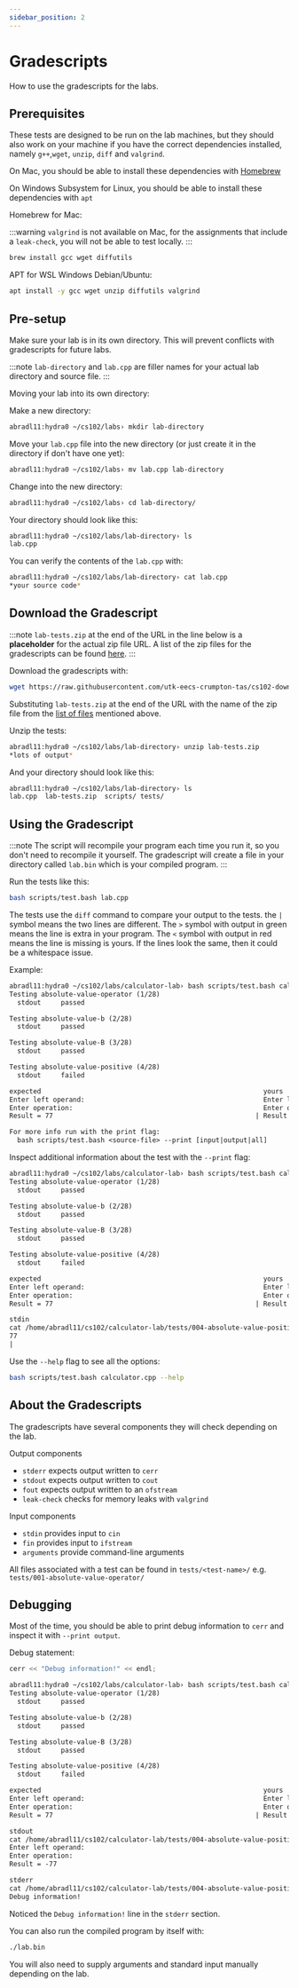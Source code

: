 ```yaml
---
sidebar_position: 2
---
```


# Gradescripts

How to use the gradescripts for the labs.

## Prerequisites

These tests are designed to be run on the lab machines, but they should also work on your machine if you have the correct dependencies installed, namely `g++`,`wget`, `unzip`, `diff` and `valgrind`.

On Mac, you should be able to install these dependencies with [Homebrew](https://brew.sh/)

On Windows Subsystem for Linux, you should be able to install these dependencies with `apt`

Homebrew for Mac:

:::warning
`valgrind` is not available on Mac, for the assignments that include a `leak-check`, you will not be able to test locally.
:::

```sh
brew install gcc wget diffutils
```

APT for WSL Windows Debian/Ubuntu:

```sh
apt install -y gcc wget unzip diffutils valgrind
```

## Pre-setup

Make sure your lab is in its own directory. This will prevent conflicts with gradescripts for future labs.

:::note
`lab-directory` and `lab.cpp` are filler names for your actual lab directory and source file.
:::

Moving your lab into its own directory:

Make a new directory:

```bash
abradl11:hydra0 ~/cs102/labs› mkdir lab-directory
```

Move your `lab.cpp` file into the new directory (or just create it in the directory if don't have one yet):

```bash
abradl11:hydra0 ~/cs102/labs› mv lab.cpp lab-directory
```

Change into the new directory:

```bash
abradl11:hydra0 ~/cs102/labs› cd lab-directory/
```

Your directory should look like this:

```bash
abradl11:hydra0 ~/cs102/labs/lab-directory› ls
lab.cpp
```

You can verify the contents of the `lab.cpp` with:

```bash
abradl11:hydra0 ~/cs102/labs/lab-directory› cat lab.cpp
*your source code*
```

## Download the Gradescript

:::note
`lab-tests.zip` at the end of the URL in the line below is a **placeholder** for the actual zip file URL.
A list of the zip files for the gradescripts can be found [here](https://github.com/utk-eecs-crumpton-tas/cs102-downloads/tree/main/tests).
:::

Download the gradescripts with:

```bash
wget https://raw.githubusercontent.com/utk-eecs-crumpton-tas/cs102-downloads/main/tests/lab-tests.zip
```

Substituting `lab-tests.zip` at the end of the URL with the name of the zip file from the [list of files](https://github.com/utk-eecs-crumpton-tas/cs102-downloads/tree/main/tests) mentioned above.

Unzip the tests:

```bash
abradl11:hydra0 ~/cs102/labs/lab-directory› unzip lab-tests.zip
*lots of output*
```

And your directory should look like this:

```bash
abradl11:hydra0 ~/cs102/labs/lab-directory› ls
lab.cpp  lab-tests.zip  scripts/ tests/
```

## Using the Gradescript

:::note
The script will recompile your program each time you run it, so you don't need to recompile it yourself.
The gradescript will create a file in your directory called `lab.bin` which is your compiled program.
:::

Run the tests like this:

```bash
bash scripts/test.bash lab.cpp
```

The tests use the `diff` command to compare your output to the tests. the `|` symbol means the two lines are different. The `>` symbol with output in green means the line is extra in your program. The `<` symbol with output in red means the line is missing is yours. If the lines look the same, then it could be a whitespace issue.

Example:

```txt
abradl11:hydra0 ~/cs102/labs/calculator-lab› bash scripts/test.bash calculator.cpp
Testing absolute-value-operator (1/28)
  stdout     passed

Testing absolute-value-b (2/28)
  stdout     passed

Testing absolute-value-B (3/28)
  stdout     passed

Testing absolute-value-positive (4/28)
  stdout     failed

expected                                                        yours
Enter left operand:                                             Enter left operand:
Enter operation:                                                Enter operation:
Result = 77                                                   | Result = -77

For more info run with the print flag:
  bash scripts/test.bash <source-file> --print [input|output|all]
```

Inspect additional information about the test with the `--print` flag:

```txt
abradl11:hydra0 ~/cs102/labs/calculator-lab› bash scripts/test.bash calculator.cpp --print input
Testing absolute-value-operator (1/28)
  stdout     passed

Testing absolute-value-b (2/28)
  stdout     passed

Testing absolute-value-B (3/28)
  stdout     passed

Testing absolute-value-positive (4/28)
  stdout     failed

expected                                                        yours
Enter left operand:                                             Enter left operand:
Enter operation:                                                Enter operation:
Result = 77                                                   | Result = -77

stdin
cat /home/abradl11/cs102/calculator-lab/tests/004-absolute-value-positive/stdin.tmp.txt
77
|
```

Use the `--help` flag to see all the options:

```bash
bash scripts/test.bash calculator.cpp --help
```

## About the Gradescripts

The gradescripts have several components they will check depending on the lab.

Output components

- `stderr` expects output written to `cerr`
- `stdout` expects output written to `cout`
- `fout` expects output written to an `ofstream`
- `leak-check` checks for memory leaks with `valgrind`

Input components

- `stdin` provides input to `cin`
- `fin` provides input to `ifstream`
- `arguments` provide command-line arguments

All files associated with a test can be found in `tests/<test-name>/` e.g. `tests/001-absolute-value-operator/`

## Debugging

Most of the time, you should be able to print debug information to `cerr` and inspect it with `--print output`.

Debug statement:

```cpp
cerr << "Debug information!" << endl;
```

```txt
abradl11:hydra0 ~/cs102/labs/calculator-lab› bash scripts/test.bash calculator.cpp --print output
Testing absolute-value-operator (1/28)
  stdout     passed

Testing absolute-value-b (2/28)
  stdout     passed

Testing absolute-value-B (3/28)
  stdout     passed

Testing absolute-value-positive (4/28)
  stdout     failed

expected                                                        yours
Enter left operand:                                             Enter left operand:
Enter operation:                                                Enter operation:
Result = 77                                                   | Result = -77

stdout
cat /home/abradl11/cs102/calculator-lab/tests/004-absolute-value-positive/stdout.tmp.txt
Enter left operand:
Enter operation:
Result = -77

stderr
cat /home/abradl11/cs102/calculator-lab/tests/004-absolute-value-positive/stderr.tmp.txt
Debug information!
```

Noticed the `Debug information!` line in the `stderr` section.

You can also run the compiled program by itself with:

```bash
./lab.bin
```

You will also need to supply arguments and standard input manually depending on the lab.
